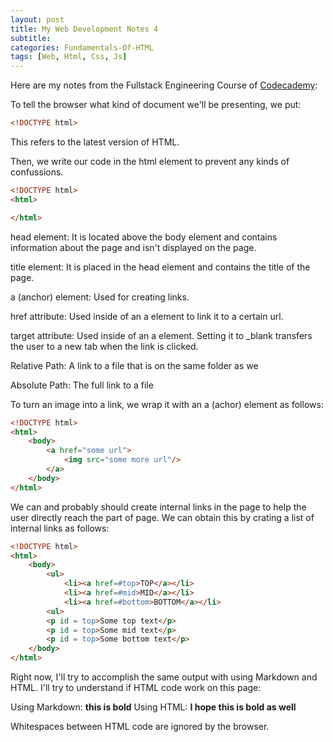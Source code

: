 ```yaml
---
layout: post
title: My Web Development Notes 4
subtitle: 
categories: Fundamentals-Of-HTML
tags: [Web, Html, Css, Js]
---
```


Here are my notes from the Fullstack Engineering Course of [Codecademy](https://www.codecademy.com/):

To tell the browser what kind of document we'll be presenting, we put:

```HTML
<!DOCTYPE html>
```

This refers to the latest version of HTML.

Then, we write our code in the html element to prevent any kinds of confussions.

```HTML
<!DOCTYPE html>
<html>

</html>
```

head element: It is located above the body element and contains information about the page and isn't displayed on the page.

title element: It is placed in the head element and contains the title of the page.

a (anchor) element: Used for creating links.

href attribute: Used inside of an a element to link it to a certain url.

target attribute: Used inside of an a element. Setting it to _blank transfers the user to a new tab when the link is clicked.

Relative Path: A link to a file that is on the same folder as we

Absolute Path: The full link to a file

To turn an image into a link, we wrap it with an a (achor) element as follows:

```HTML
<!DOCTYPE html>
<html>
    <body>
        <a href="some url">
            <img src="some more url"/>
        </a>
    </body>
</html>
```

We can and probably should create internal links in the page to help the user directly reach the part of page. We can obtain this by crating a list of internal links as follows:

```HTML
<!DOCTYPE html>
<html>
    <body>
        <ul>
            <li><a href=#top>TOP</a></li>
            <li><a href=#mid>MID</a></li>
            <li><a href=#bottom>BOTTOM</a></li>
        <ul>
        <p id = top>Some top text</p>
        <p id = top>Some mid text</p>
        <p id = top>Some bottom text</p>
    </body>
</html>
```

Right now, I'll try to accomplish the same output with using Markdown and HTML. I'll try to understand if HTML code work on this page:

Using Markdown: **this is bold**
Using HTML: <strong>I hope this is bold as well</strong>

Whitespaces between HTML code are ignored by the browser.


